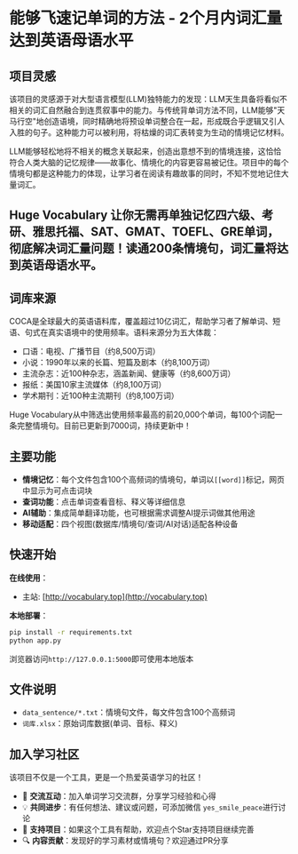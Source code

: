 # 能够飞速记单词的方法 - 2个月内词汇量达到英语母语水平

## 项目灵感
该项目的灵感源于对大型语言模型(LLM)独特能力的发现：LLM天生具备将看似不相关的词汇自然融合到连贯叙事中的能力。与传统背单词方法不同，LLM能够"天马行空"地创造语境，同时精确地将预设单词整合在一起，形成既合乎逻辑又引人入胜的句子。这种能力可以被利用，将枯燥的词汇表转变为生动的情境记忆材料。

LLM能够轻松地将不相关的概念关联起来，创造出意想不到的情境连接，这恰恰符合人类大脑的记忆规律——故事化、情境化的内容更容易被记住。项目中的每个情境句都是这种能力的体现，让学习者在阅读有趣故事的同时，不知不觉地记住大量词汇。

## Huge Vocabulary 让你无需再单独记忆**四六级、考研、雅思托福、SAT、GMAT、TOEFL、GRE单词**，彻底解决词汇量问题！读通200条情境句，词汇量将达到英语母语水平。

## 词库来源

COCA是全球最大的英语语料库，覆盖超过10亿词汇，帮助学习者了解单词、短语、句式在真实语境中的使用频率。语料来源分为五大体裁：
- 口语：电视、广播节目（约8,500万词）
- 小说：1990年以来的长篇、短篇及剧本（约8,100万词）
- 主流杂志：近100种杂志，涵盖新闻、健康等（约8,600万词）
- 报纸：美国10家主流媒体（约8,100万词）
- 学术期刊：近100种主流期刊（约8,100万词）

Huge Vocabulary从中筛选出使用频率最高的前20,000个单词，每100个词配一条完整情境句。目前已更新到7000词，持续更新中！

## 主要功能
- **情境记忆**：每个文件包含100个高频词的情境句，单词以`[[word]]`标记，网页中显示为可点击词块
- **查词功能**：点击单词查看音标、释义等详细信息
- **AI辅助**：集成简单翻译功能，也可根据需求调整AI提示词做其他用途
- **移动适配**：四个视图(数据库/情境句/查词/AI对话)适配各种设备

## 快速开始

**在线使用**：
- 主站: [http://vocabulary.top](http://vocabulary.top)

**本地部署**：
```bash
pip install -r requirements.txt
python app.py
```
浏览器访问`http://127.0.0.1:5000`即可使用本地版本

## 文件说明
- `data_sentence/*.txt`：情境句文件，每文件包含100个高频词
- `词库.xlsx`：原始词库数据(单词、音标、释义)

## 加入学习社区

该项目不仅是一个工具，更是一个热爱英语学习的社区！

- 🤝 **交流互动**：加入单词学习交流群，分享学习经验和心得
- 💡 **共同进步**：有任何想法、建议或问题，可添加微信 `yes_smile_peace`进行讨论
- 🌟 **支持项目**：如果这个工具有帮助，欢迎点个Star支持项目继续完善
- 🔍 **内容贡献**：发现好的学习素材或情境句？欢迎通过PR分享